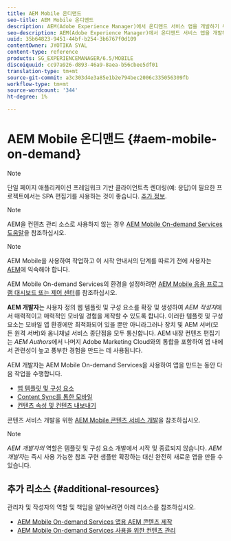 ```yaml
---
title: AEM Mobile 온디맨드
seo-title: AEM Mobile 온디맨드
description: AEM(Adobe Experience Manager)에서 온디맨드 서비스 앱을 개발하기 위한 시작점으로 이 페이지를 따르십시오. 이 페이지에서는 앱 개발자와 관련된 주제를 다룹니다.
seo-description: AEM(Adobe Experience Manager)에서 온디맨드 서비스 앱을 개발하기 위한 시작점으로 이 페이지를 따르십시오. 이 페이지에서는 앱 개발자와 관련된 주제를 다룹니다.
uuid: 35b64823-9451-44bf-b254-3b6767f0d109
contentOwner: JYOTIKA SYAL
content-type: reference
products: SG_EXPERIENCEMANAGER/6.5/MOBILE
discoiquuid: cc97a926-d893-46a9-8aea-b56cbee5df01
translation-type: tm+mt
source-git-commit: a3c303d4e3a85e1b2e794bec2006c335056309fb
workflow-type: tm+mt
source-wordcount: '344'
ht-degree: 1%

---
```



# AEM Mobile 온디맨드 {#aem-mobile-on-demand}

>[!NOTE]
>
>단일 페이지 애플리케이션 프레임워크 기반 클라이언트측 렌더링(예: 응답)이 필요한 프로젝트에서는 SPA 편집기를 사용하는 것이 좋습니다. [추가 정보](/help/sites-developing/spa-overview.md).

>[!NOTE]
>
>AEM을 컨텐츠 관리 소스로 사용하지 않는 경우 [AEM Mobile On-demand Services 도움말](https://helpx.adobe.com/digital-publishing-solution/topics.html)을 참조하십시오.

>[!NOTE]
>
>AEM Mobile을 사용하여 작업하고 이 시작 안내서의 단계를 따르기 전에 사용자는 [AEM](/help/sites-deploying/deploy.md)에 익숙해야 합니다.
>
>AEM Mobile On-demand Services의 환경을 설정하려면 [AEM Mobile 응용 프로그램 대시보드 또는 제어 센터](/help/mobile/mobile-apps-ondemand-application-dashboard.md)를 참조하십시오.

**AEM 개발자**&#x200B;는 사용자 정의 웹 템플릿 및 구성 요소를 확장 및 생성하여 *AEM 작성자*&#x200B;에서 매력적이고 매력적인 모바일 경험을 제작할 수 있도록 합니다. 이러한 템플릿 및 구성 요소는 모바일 앱 환경에만 최적화되어 있을 뿐만 아니라그러나 장치 및 AEM 서버(모든 원격 서버)와 옴니채널 서비스 종단점을 모두 통신합니다. AEM 내장 컨텐츠 편집기는 *AEM Authors*&#x200B;에서 나머지 Adobe Marketing Cloud와의 통합을 포함하여 앱 내에서 관련성이 높고 풍부한 경험을 만드는 데 사용됩니다.

AEM 개발자는 AEM Mobile On-demand Services을 사용하여 앱을 만드는 동안 다음 작업을 수행합니다.

* [앱 템플릿 및 구성 요소](/help/mobile/app-templates-and-components1.md)
* [Content Sync를 통한 모바일](/help/mobile/mobile-ondemand-contentsync.md)
* [컨텐츠 속성 및 컨텐츠 내보내기](/help/mobile/on-demand-content-properties-exporting.md)

콘텐츠 서비스 개발을 위한 [AEM Mobile 콘텐츠 서비스 개발](//help/mobile/developing-content-services.md)을 참조하십시오.

>[!NOTE]
>
>*AEM 개발자의* 역할은 템플릿 및 구성 요소 개발에서 시작 및 종료되지 않습니다. *AEM 개발자*&#x200B;는 즉시 사용 가능한 참조 구현 샘플만 확장하는 대신 완전히 새로운 앱을 만들 수 있습니다.

## 추가 리소스 {#additional-resources}

관리자 및 작성자의 역할 및 책임을 알아보려면 아래 리소스를 참조하십시오.

* [AEM Mobile On-demand Services 앱용 AEM 콘텐츠 제작](/help/mobile/mobile-apps-ondemand.md)
* [AEM Mobile On-demand Services 사용을 위한 컨텐츠 관리](/help/mobile/aem-mobile.md)

